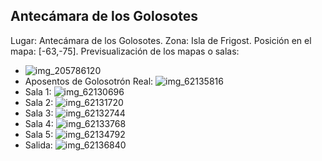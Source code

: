 ## Antecámara de los Golosotes
Lugar: Antecámara de los Golosotes.
Zona: Isla de Frigost.
Posición en el mapa: [-63,-75].
Previsualización de los mapas o salas:
- ![img_205786120](https://media.discordapp.net/attachments/1115311447145193482/1115347918875017408/205786120.jpg)
- Aposentos de Golosotrón Real: ![img_62135816](https://media.discordapp.net/attachments/1115311447145193482/1115362473416069222/62135816.jpg)
- Sala 1: ![img_62130696](https://media.discordapp.net/attachments/1115311447145193482/1115362431452069908/62130696.jpg)
- Sala 2: ![img_62131720](https://media.discordapp.net/attachments/1115311447145193482/1115362443338711112/62131720.jpg)
- Sala 3: ![img_62132744](https://media.discordapp.net/attachments/1115311447145193482/1115362467225276496/62132744.jpg)
- Sala 4: ![img_62133768](https://media.discordapp.net/attachments/1115311447145193482/1115362470484250814/62133768.jpg)
- Sala 5: ![img_62134792](https://media.discordapp.net/attachments/1115311447145193482/1115362471906115596/62134792.jpg)
- Salida: ![img_62136840](https://media.discordapp.net/attachments/1115311447145193482/1115362475525808199/62136840.jpg)